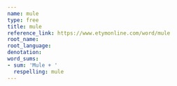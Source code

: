```yaml
---
name: mule
type: free
title: mule
reference_link: https://www.etymonline.com/word/mule
root_name: 
root_language: 
denotation: 
word_sums:
- sum: 'Mule + '
  respelling: mule
---
```

